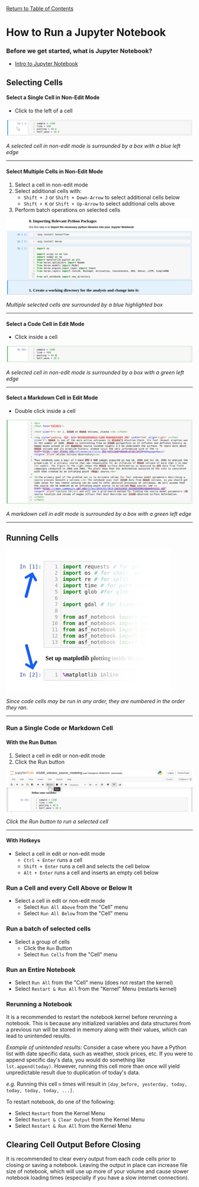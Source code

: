 [Return to Table of Contents](../user.md)

# How to Run a Jupyter Notebook

### Before we get started, what is Jupyter Notebook?
- [Intro to Jupyter Notebook](jupyter_notebook_intro.md)

## Selecting Cells
#### Select a Single Cell in Non-Edit Mode
- Click to the left of a cell

![Selected cell in non-edit mode](../assets/select_cell_non_edit_mode.png)

*A selected cell in non-edit mode is surrounded by a box with a blue left edge*

---
 
#### Select Multiple Cells in Non-Edit Mode
1. Select a cell in non-edit mode
1. Select additional cells with:
    - `Shift + J` or `Shift + Down-Arrow` to select additional cells below
    - `Shift + K` or `Shift + Up-Arrow` to select additional cells above
1. Perform batch operations on selected cells

![Multpile selected cells](../assets/select_mult_cells.png)

*Multiple selected cells are surrounded by a blue highlighted box*

---

#### Select a Code Cell in Edit Mode
- Click inside a cell

![Selected code cell in edit mode](../assets/select_cell_edit_mode.png) 

*A selected cell in non-edit mode is surrounded by a box with a green left edge*

---
 
#### Select a Markdown Cell in Edit Mode
- Double click inside a cell

![Markdown cell in edit mode](../assets/markdown_cell_edit_mode.png) 

*A markdown cell in edit mode is surrounded by a box with a green left edge*

---
 
 
## Running Cells
![Clicking the Run button to run a cell](../assets/cell_numbers.png)

*Since code cells may be run in any order, they are numbered in the order they ran.*
 
---

### Run a Single Code or Markdown Cell
#### With the Run Button
1. Select a cell in edit or non-edit mode
1. Click the Run button

![Clicking the Run button to run a cell](../assets/run_button.png)

*Click the Run button to run a selected cell*

---
 
#### With Hotkeys 
- Select a cell in edit or non-edit mode
    - `Ctrl + Enter` runs a cell
    - `Shift + Enter` runs a cell and selects the cell below
    - `Alt + Enter` runs a cell and inserts an empty cell below

### Run a Cell and every Cell Above or Below It
- Select a cell in edit or non-edit mode
    - Select `Run All Above` from the "Cell" menu
    - Select `Run All Below` from the "Cell" menu

### Run a batch of selected cells
- Select a group of cells
    - Click the `Run` Button
    - Select `Run Cells` from the "Cell" menu

### Run an Entire Notebook
- Select `Run All` from the "Cell" menu (does not restart the kernel)
- Select `Restart & Run All` from the "Kernel" Menu (restarts kernel)


<!--  No html issue, but added missing statement -->
### Rerunning a Notebook
It is a recommended to restart the notebook kernel before rerunning a notebook. This is because any initialized variables and data structures from a previous run will be stored in memory along with their values, which can lead to unintended results.

*Example of unintended results:* Consider a case where you have a Python list with date specific data, such as weather, stock prices, etc. If you were to append specific day's data, you would do something like `lst.append(today)`. However, running this cell more than once will yield unpredictable result due to duplication of today's data. 

*e.g.* Running this cell `n` times will result in `[day_before, yesterday, today, today, today, today, ...]`.

To restart notebook, do one of the following:

- Select `Restart` from the Kernel Menu
- Select `Restart & Clear Output` from the Kernel Menu
- Select `Restart & Run All` from the Kernel Menu

## Clearing Cell Output Before Closing
It is recommended to clear every output from each code cells prior to closing or saving a notebook. Leaving the output in place can increase file size of notebook, which will use up more of your volume and cause slower notebook loading times (especially if you have a slow internet connection).